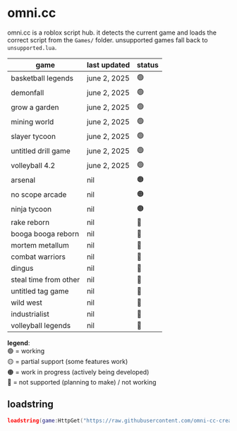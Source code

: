 # omni.cc
omni.cc is a roblox script hub. it detects the current game and loads the correct script from the `Games/` folder. unsupported games fall back to `unsupported.lua`.


| game                 | last updated     | status |
|----------------------|------------------|--------|
| basketball legends   | june 2, 2025     | 🟢     |
| demonfall            | june 2, 2025     | 🟢     |
| grow a garden        | june 2, 2025     | 🟢     |
| mining world         | june 2, 2025     | 🟢     |
| slayer tycoon        | june 2, 2025     | 🟢     |
| untitled drill game  | june 2, 2025     | 🟢     |
| volleyball 4.2       | june 2, 2025     | 🟢     |
| arsenal              | nil              | 🟠     |
| no scope arcade      | nil              | 🟠     |
| ninja tycoon         | nil              | 🟠     |
| rake reborn          | nil              | 🔴     |
| booga booga reborn   | nil              | 🔴     |
| mortem metallum      | nil              | 🔴     |
| combat warriors      | nil              | 🔴     |
| dingus               | nil              | 🔴     |
| steal time from other| nil              | 🔴     |
| untitled tag game    | nil              | 🔴     |
| wild west            | nil              | 🔴     |
| industrialist        | nil              | 🔴     |
| volleyball legends   | nil              | 🔴     |


**legend**:  
🟢 = working  
🟡 = partial support (some features work)  
🟠 = work in progress (actively being developed)  
🔴 = not supported (planning to make) / not working



## loadstring
```lua
loadstring(game:HttpGet("https://raw.githubusercontent.com/omni-cc-create/omni.cc/main/loader.lua"))()
```

